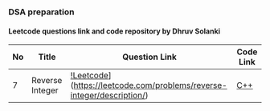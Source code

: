 ### DSA preparation
#### Leetcode questions link and code repository by Dhruv Solanki

| No | Title | Question Link | Code Link |
| - | - | - | - |
| 7 | Reverse Integer | [!Leetcode](https://rb.gy/6a5gzl)](https://leetcode.com/problems/reverse-integer/description/) | [C++](./code/7_reverse_integer.cpp) |

 
